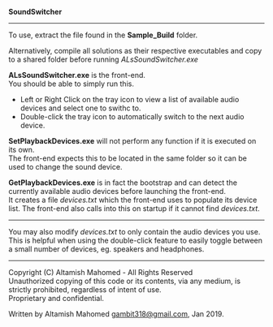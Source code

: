 **SoundSwitcher**

___

To use, extract the file found in the **Sample_Build** folder. 

Alternatively, compile all solutions as their respective executables and copy to a shared folder before running *ALsSoundSwitcher.exe*  

**ALsSoundSwitcher.exe** is the front-end.  
You should be able to simply run this.  
 - Left or Right Click on the tray icon to view a list of available audio devices and select one to swithc to. 
 - Double-click the tray icon to automatically switch to the next audio device.

**SetPlaybackDevices.exe** will not perform any function if it is executed on its own.  
The front-end expects this to be located in the same folder so it can be used to change the sound device.  

**GetPlaybackDevices.exe** is in fact the bootstrap and can detect the currently available audio devices before launching the front-end.  
It creates a file *devices.txt* which the front-end uses to populate its device list.
The front-end also calls into this on startup if it cannot find *devices.txt*. 

___

You may also modify *devices.txt* to only contain the audio devices you use.  
This is helpful when using the double-click feature to easily toggle between a small number of devices, eg. speakers and headphones.
___

Copyright (C) Altamish Mahomed - All Rights Reserved  
Unauthorized copying of this code or its contents, via any medium, is strictly prohibited, regardless of intent of use.  
Proprietary and confidential.

Written by Altamish Mahomed  gambit318@gmail.com, Jan 2019. 
